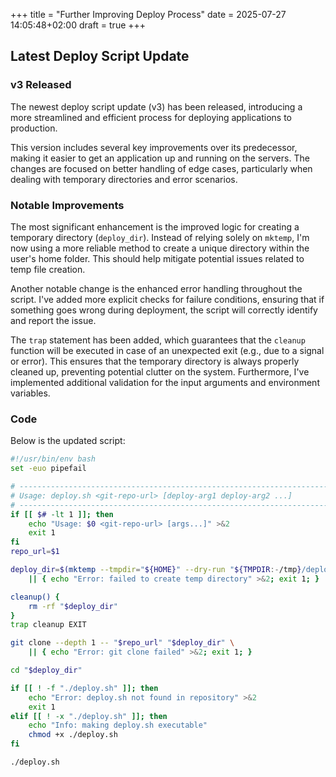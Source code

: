 +++
title = "Further Improving Deploy Process"
date = 2025-07-27 14:05:48+02:00
draft = true
+++
## Latest Deploy Script Update
### v3 Released

The newest deploy script update (v3) has been released, introducing a more streamlined and efficient process for deploying applications to production.

This version includes several key improvements over its predecessor, making it easier to get an application up and running on the servers. The changes are focused on better handling of edge cases, particularly when dealing with temporary directories and error scenarios.

### Notable Improvements

The most significant enhancement is the improved logic for creating a temporary directory (`deploy_dir`). Instead of relying solely on `mktemp`, I'm now using a more reliable method to create a unique directory within the user's home folder. This should help mitigate potential issues related to temp file creation.

Another notable change is the enhanced error handling throughout the script. I've added more explicit checks for failure conditions, ensuring that if something goes wrong during deployment, the script will correctly identify and report the issue.

The `trap` statement has been added, which guarantees that the `cleanup` function will be executed in case of an unexpected exit (e.g., due to a signal or error). This ensures that the temporary directory is always properly cleaned up, preventing potential clutter on the system. Furthermore, I've implemented additional validation for the input arguments and environment variables.

### Code

Below is the updated script:

```bash
#!/usr/bin/env bash
set -euo pipefail

# -----------------------------------------------------------------------------
# Usage: deploy.sh <git-repo-url> [deploy-arg1 deploy-arg2 ...]
# -----------------------------------------------------------------------------
if [[ $# -lt 1 ]]; then
    echo "Usage: $0 <git-repo-url> [args...]" >&2
    exit 1
fi
repo_url=$1

deploy_dir=$(mktemp --tmpdir="${HOME}" --dry-run "${TMPDIR:-/tmp}/deploy.XXXXXXXXXX") \
    || { echo "Error: failed to create temp directory" >&2; exit 1; }

cleanup() {
    rm -rf "$deploy_dir"
}
trap cleanup EXIT

git clone --depth 1 -- "$repo_url" "$deploy_dir" \
    || { echo "Error: git clone failed" >&2; exit 1; }

cd "$deploy_dir"

if [[ ! -f "./deploy.sh" ]]; then
    echo "Error: deploy.sh not found in repository" >&2
    exit 1
elif [[ ! -x "./deploy.sh" ]]; then
    echo "Info: making deploy.sh executable"
    chmod +x ./deploy.sh
fi

./deploy.sh
```
